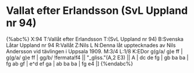 # Vallat efter Erlandsson (SvL Uppland nr 94)

{%abc%}
X:94
T:Vallåt efter Erlandsson
T:(SvL Uppland nr 94)
B:Svenska Låtar Uppland nr 94
R:Vallåt
Z:Nils L
N:Denna låt upptecknades av Nils Andersson vid tävlingen i Uppsala 1909.
M:3/4
L:1/8
K:EDor
g(g/a/ g)e ff | g(g/a/ g)e ff | gg/b/ !fermata!f4 ||
"_gliss."(A,2 E3) || A | dc de fg | gb ba ba | 
fg ab gf | e^d ef ga | ab ba ba | fg e4 |]
{%endabc%}
